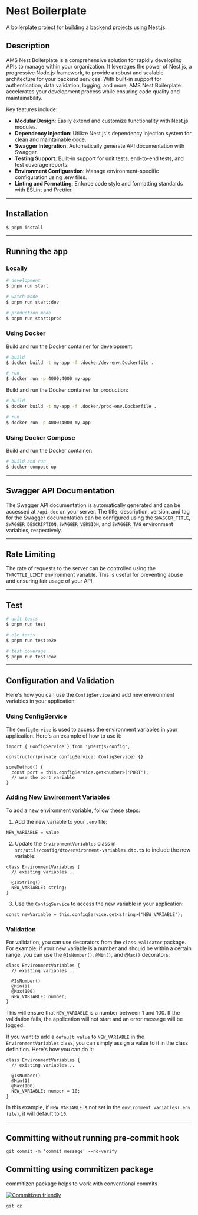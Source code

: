 # Nest Boilerplate

A boilerplate project for building a backend projects using Nest.js.

## Description

AMS Nest Boilerplate is a comprehensive solution for rapidly developing APIs to manage within your organization. It leverages the power of Nest.js, a progressive Node.js framework, to provide a robust and scalable architecture for your backend services. With built-in support for authentication, data validation, logging, and more, AMS Nest Boilerplate accelerates your development process while ensuring code quality and maintainability.

Key features include:

- **Modular Design**: Easily extend and customize functionality with Nest.js modules.
- **Dependency Injection**: Utilize Nest.js's dependency injection system for clean and maintainable code.
- **Swagger Integration**: Automatically generate API documentation with Swagger.
- **Testing Support**: Built-in support for unit tests, end-to-end tests, and test coverage reports.
- **Environment Configuration**: Manage environment-specific configuration using .env files.
- **Linting and Formatting**: Enforce code style and formatting standards with ESLint and Prettier.

---
## Installation

```bash
$ pnpm install
```

---
## Running the app

### Locally

```bash
# development
$ pnpm run start

# watch mode
$ pnpm run start:dev

# production mode
$ pnpm run start:prod
```
### Using Docker
Build and run the Docker container for development:

```bash
# build
$ docker build -t my-app -f .docker/dev-env.Dockerfile .

# run
$ docker run -p 4000:4000 my-app
```

Build and run the Docker container for production:

```bash
# build
$ docker build -t my-app -f .docker/prod-env.Dockerfile .

# run
$ docker run -p 4000:4000 my-app
```

### Using Docker Compose
Build and run the Docker container:
```bash
# build and run
$ docker-compose up
```

--- 
## Swagger API Documentation
The Swagger API documentation is automatically generated and can be accessed at `/api-doc` on your server. The title, description, version, and tag for the Swagger documentation can be configured using the `SWAGGER_TITLE`, `SWAGGER_DESCRIPTION`, `SWAGGER_VERSION`, and `SWAGGER_TAG` environment variables, respectively.

---
## Rate Limiting
The rate of requests to the server can be controlled using the `THROTTLE_LIMIT` environment variable. This is useful for preventing abuse and ensuring fair usage of your API.

---
## Test

```bash
# unit tests
$ pnpm run test

# e2e tests
$ pnpm run test:e2e

# test coverage
$ pnpm run test:cov
```
---
## Configuration and Validation

Here's how you can use the `ConfigService` and add new environment variables in your application:

### Using ConfigService

The `ConfigService` is used to access the environment variables in your application. Here's an example of how to use it:
```
import { ConfigService } from '@nestjs/config';

constructor(private configService: ConfigService) {}

someMethod() {
  const port = this.configService.get<number>('PORT');
  // use the port variable
}
```

### Adding New Environment Variables

To add a new environment variable, follow these steps:
1. Add the new variable to your `.env` file:
```
NEW_VARIABLE = value
```

2. Update the `EnvironmentVariables` class in `src/utils/config/dto/environment-variables.dto.t`s to include the new variable:
```
class EnvironmentVariables {
  // existing variables...

  @IsString()
  NEW_VARIABLE: string;
}
```

3. Use the `ConfigService` to access the new variable in your application:

```
const newVariable = this.configService.get<string>('NEW_VARIABLE');
```

### Validation
For validation, you can use decorators from the `class-validator` package. For example, if your new variable is a number and should be within a certain range, you can use the `@IsNumber()`, `@Min()`, and `@Max()` decorators:

```
class EnvironmentVariables {
  // existing variables...

  @IsNumber()
  @Min(1)
  @Max(100)
  NEW_VARIABLE: number;
}
```

This will ensure that `NEW_VARIABLE` is a number between 1 and 100. If the validation fails, the application will not start and an error message will be logged.

If you want to add a `default value` to `NEW_VARIABLE` in the `EnvironmentVariables` class, you can simply assign a value to it in the class definition. Here's how you can do it:

```
class EnvironmentVariables {
  // existing variables...

  @IsNumber()
  @Min(1)
  @Max(100)
  NEW_VARIABLE: number = 10;
}
```

In this example, if `NEW_VARIABLE` is not set in the `environment variables(.env file)`, it will default to `10`.

---

## Committing without running pre-commit hook
```
git commit -m 'commit message' --no-verify
```

## Committing using commitizen package
commitizen package helps to work with conventional commits

[![Commitizen friendly](https://img.shields.io/badge/commitizen-friendly-brightgreen.svg)](http://commitizen.github.io/cz-cli/)

```
git cz
```